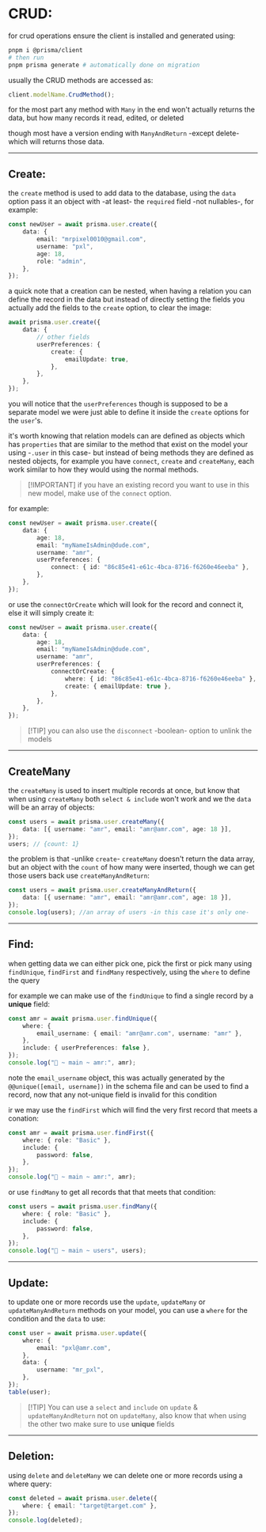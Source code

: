 <!-- @format -->

# CRUD:

for crud operations ensure the client is installed and generated using:

```bash
pnpm i @prisma/client
# then run
pnpm prisma generate # automatically done on migration
```

usually the CRUD methods are accessed as:

```typescript
client.modelName.CrudMethod();
```

for the most part any method with `Many` in the end won't actually returns the data, but how many records it read, edited, or deleted

though most have a version ending with `ManyAndReturn` -except delete- which will returns those data.

---

## Create:

the `create` method is used to add data to the database, using the `data` option pass it an object with -at least- the `required` field -not nullables-, for example:

```typescript
const newUser = await prisma.user.create({
	data: {
		email: "mrpixel0010@gmail.com",
		username: "pxl",
		age: 18,
		role: "admin",
	},
});
```

a quick note that a creation can be nested, when having a relation you can define the record in the data but instead of directly setting the fields you actually add the fields to the `create` option, to clear the image:

```typescript
await prisma.user.create({
	data: {
		// other fields
		userPreferences: {
			create: {
				emailUpdate: true,
			},
		},
	},
});
```

you will notice that the `userPreferences` though is supposed to be a separate model we were just able to define it inside the `create` options for the `user`'s.

it's worth knowing that relation models can are defined as objects which has `properties` that are similar to the method that exist on the model your using -`.user` in this case- but instead of being methods they are defined as nested objects, for example you have `connect`, `create` and `createMany`, each work similar to how they would using the normal methods.

> [!IMPORTANT] if you have an existing record you want to use in this new model, make use of the `connect` option.

for example:

```typescript
const newUser = await prisma.user.create({
	data: {
		age: 18,
		email: "myNameIsAdmin@dude.com",
		username: "amr",
		userPreferences: {
			connect: { id: "86c85e41-e61c-4bca-8716-f6260e46eeba" },
		},
	},
});
```

or use the `connectOrCreate` which will look for the record and connect it, else it will simply create it:

```typescript
const newUser = await prisma.user.create({
	data: {
		age: 18,
		email: "myNameIsAdmin@dude.com",
		username: "amr",
		userPreferences: {
			connectOrCreate: {
				where: { id: "86c85e41-e61c-4bca-8716-f6260e46eeba" },
				create: { emailUpdate: true },
			},
		},
	},
});
```

> [!TIP] you can also use the `disconnect` -boolean- option to unlink the models

---

## CreateMany

the `createMany` is used to insert multiple records at once, but know that when using `createMany` both `select & include` won't work and we the `data` will be an array of objects:

```typescript
const users = await prisma.user.createMany({
	data: [{ username: "amr", email: "amr@amr.com", age: 18 }],
});
users; // {count: 1}
```

the problem is that -unlike `create`- `createMany` doesn't return the data array, but an object with the `count` of how many were inserted, though we can get those users back use `createManyAndReturn`:

```typescript
const users = await prisma.user.createManyAndReturn({
	data: [{ username: "amr", email: "amr@amr.com", age: 18 }],
});
console.log(users); //an array of users -in this case it's only one-
```

---

## Find:

when getting data we can either pick one, pick the first or pick many using `findUnique`, `findFirst` and `findMany` respectively, using the `where` to define the query

for example we can make use of the `findUnique` to find a single record by a **unique** field:

```typescript
const amr = await prisma.user.findUnique({
	where: {
		email_username: { email: "amr@amr.com", username: "amr" },
	},
	include: { userPreferences: false },
});
console.log("🚀 ~ main ~ amr:", amr);
```

note the `email_username` object, this was actually generated by the `@@unique([email, username])` in the schema file and can be used to find a record, now that any not-unique field is invalid for this condition

ir we may use the `findFirst` which will find the very first record that meets a conation:

```typescript
const amr = await prisma.user.findFirst({
	where: { role: "Basic" },
	include: {
		password: false,
	},
});
console.log("🚀 ~ main ~ amr:", amr);
```

or use `findMany` to get all records that that meets that condition:

```typescript
const users = await prisma.user.findMany({
	where: { role: "Basic" },
	include: {
		password: false,
	},
});
console.log("🚀 ~ main ~ users", users);
```

---

## Update:

to update one or more records use the `update`, `updateMany` or `updateManyAndReturn` methods on your model, you can use a `where` for the condition and the `data` to use:

```typescript
const user = await prisma.user.update({
	where: {
		email: "pxl@amr.com",
	},
	data: {
		username: "mr_pxl",
	},
});
table(user);
```

> [!TIP] You can use a `select` and `include` on `update` & `updateManyAndReturn` not on `updateMany`, also know that when using the other two make sure to use **unique** fields

---

## Deletion:

using `delete` and `deleteMany` we can delete one or more records using a where query:

```typescript
const deleted = await prisma.user.delete({
	where: { email: "target@target.com" },
});
console.log(deleted);
```
